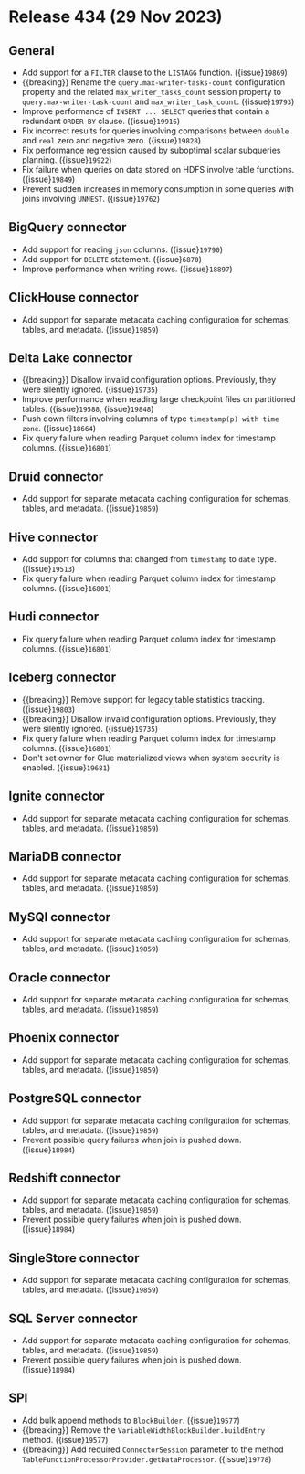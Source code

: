 # Release 434 (29 Nov 2023)

## General

* Add support for a `FILTER` clause to the `LISTAGG` function. ({issue}`19869`)
* {{breaking}} Rename the `query.max-writer-tasks-count` configuration property
  and the related `max_writer_tasks_count` session property to
  `query.max-writer-task-count` and `max_writer_task_count`. ({issue}`19793`)
* Improve performance of `INSERT ... SELECT` queries that contain a redundant
  `ORDER BY` clause. ({issue}`19916`)
* Fix incorrect results for queries involving comparisons between `double` and
  `real` zero and negative zero. ({issue}`19828`)
* Fix performance regression caused by suboptimal scalar subqueries planning. ({issue}`19922`)
* Fix failure when queries on data stored on HDFS involve table functions. ({issue}`19849`)
* Prevent sudden increases in memory consumption in some queries with
  joins involving `UNNEST`. ({issue}`19762`)

## BigQuery connector

* Add support for reading `json` columns. ({issue}`19790`)
* Add support for `DELETE` statement. ({issue}`6870`)
* Improve performance when writing rows. ({issue}`18897`)

## ClickHouse connector

* Add support for separate metadata caching configuration for schemas, tables,
  and metadata. ({issue}`19859`)

## Delta Lake connector

* {{breaking}} Disallow invalid configuration options. Previously, they were
  silently ignored.  ({issue}`19735`)
* Improve performance when reading large checkpoint files on partitioned tables.
  ({issue}`19588`, {issue}`19848`)
* Push down filters involving columns of type `timestamp(p) with time zone`. ({issue}`18664`)
* Fix query failure when reading Parquet column index for timestamp columns. ({issue}`16801`)

## Druid connector

* Add support for separate metadata caching configuration for schemas, tables,
  and metadata. ({issue}`19859`)

## Hive connector

* Add support for columns that changed from `timestamp` to `date` type. ({issue}`19513`)
* Fix query failure when reading Parquet column index for timestamp columns. ({issue}`16801`)

## Hudi connector

* Fix query failure when reading Parquet column index for timestamp columns. ({issue}`16801`)

## Iceberg connector

* {{breaking}} Remove support for legacy table statistics tracking. ({issue}`19803`)
* {{breaking}} Disallow invalid configuration options. Previously, they were
  silently ignored.  ({issue}`19735`)
* Fix query failure when reading Parquet column index for timestamp columns. ({issue}`16801`)
* Don't set owner for Glue materialized views when system security is enabled. ({issue}`19681`)

## Ignite connector

* Add support for separate metadata caching configuration for schemas, tables,
  and metadata. ({issue}`19859`)

## MariaDB connector

* Add support for separate metadata caching configuration for schemas, tables,
  and metadata. ({issue}`19859`)

## MySQl connector

* Add support for separate metadata caching configuration for schemas, tables,
  and metadata. ({issue}`19859`)

## Oracle connector

* Add support for separate metadata caching configuration for schemas, tables,
  and metadata. ({issue}`19859`)

## Phoenix connector

* Add support for separate metadata caching configuration for schemas, tables,
  and metadata. ({issue}`19859`)

## PostgreSQL connector

* Add support for separate metadata caching configuration for schemas, tables,
  and metadata. ({issue}`19859`)
* Prevent possible query failures when join is pushed down. ({issue}`18984`)

## Redshift connector

* Add support for separate metadata caching configuration for schemas, tables,
  and metadata. ({issue}`19859`)
* Prevent possible query failures when join is pushed down. ({issue}`18984`)

## SingleStore connector

* Add support for separate metadata caching configuration for schemas, tables,
  and metadata. ({issue}`19859`)

## SQL Server connector

* Add support for separate metadata caching configuration for schemas, tables,
  and metadata. ({issue}`19859`)
* Prevent possible query failures when join is pushed down. ({issue}`18984`)

## SPI

* Add bulk append methods to `BlockBuilder`. ({issue}`19577`)
* {{breaking}} Remove the `VariableWidthBlockBuilder.buildEntry` method. ({issue}`19577`)
* {{breaking}} Add required  `ConnectorSession` parameter to the method
  `TableFunctionProcessorProvider.getDataProcessor`. ({issue}`19778`)
